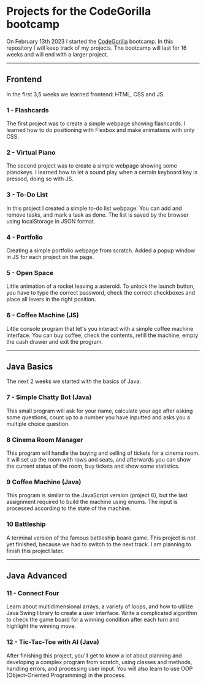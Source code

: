# Projects for the CodeGorilla bootcamp

On February 13th 2023 I started the [CodeGorilla](https://codegorilla.nl/) bootcamp. In this repository I will keep track of my projects. The bootcamp will last for 16 weeks and will end with a larger project.

---

## Frontend
In the first 3,5 weeks we learned frontend: HTML, CSS and JS. 

### 1 - Flashcards
The first project was to create a simple webpage showing flashcards. I learned how to do positioning with Flexbox and make animations with only CSS.

### 2 - Virtual Piano
The second project was to create a simple webpage showing some pianokeys. I learned how to let a sound play when a certain keyboard key is pressed, doing so with JS.

### 3 - To-Do List
In this project I created a simple to-do list webpage. You can add and remove tasks, and mark a task as done. The list is saved by the browser using localStorage in JSON format.

### 4 - Portfolio
Creating a simple portfolio webpage from scratch. Added a popup window in JS for each project on the page. 

### 5 - Open Space
Little animation of a rocket leaving a asteroid. To unlock the launch button, you have to type the correct password, check the correct checkboxes and place all levers in the right position.

### 6 - Coffee Machine (JS)
Little console program that let's you interact with a simple coffee machine interface. You can buy coffee, check the contents, refill the machine, empty the cash drawer and exit the program.

---

## Java Basics
The next 2 weeks we started with the basics of Java.

### 7 - Simple Chatty Bot (Java)
This small program will ask for your name, calculate your age after asking some questions, count up to a number you have inputted and asks you a multiple choice question.

### 8 Cinema Room Manager
This program will handle the buying and selling of tickets for a cinema room. It will set up the room with rows and seats, and afterwards you can show the current status of the room, buy tickets and show some statistics.

### 9 Coffee Machine (Java)
This program is similar to the JavaScript version (project 6), but the last assignment required to build the machine using enums. The input is processed according to the state of the machine.

### 10 Battleship
A terminal version of the famous battleship board game. This project is not yet finished, because we had to switch to the next track. I am planning to finish this project later.

---

## Java Advanced

### 11 - Connect Four
Learn about multidimensional arrays, a variety of loops, and how to utilize Java Swing library to create a user interface. Write a complicated algorithm to check the game board for a winning condition after each turn and highlight the winning move.

### 12 - Tic-Tac-Toe with AI (Java)
After finishing this project, you'll get to know a lot about planning and developing a complex program from scratch, using classes and methods, handling errors, and processing user input. You will also learn to use OOP (Object-Oriented Programming) in the process.


